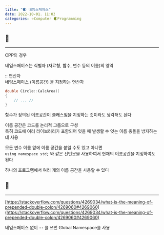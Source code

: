```yaml
---
title: "🌒 네임스페이스"
date: 2022-10-01. 11:03
categories: ⭐Computer 🌒Programming
---
```



## 💎

---
CPP의 경우

네임스페이스는 식별자 (자료형, 함수, 변수 등의 이름)의 영역

:: 연산자  
네임스페이스 (이름공간) 을 지정하는 연산자

```cpp
double Circle::CalcArea()
{
	// ... //
}
```

함수가 정의된 이름공간이 클래스임을 지정하는 것이라도 생각해도 된다

이름 공간은 코드를 논리적 그룹으로 구성  
특히 코드에 여러 라이브러리가 포함되어 잇을 때 발생할 수 잇는 이름 충돌을 방지하는데 사용

모든 변수 이름 앞에 이름 공간을 붙일 수도 있고 아니면  
`using namespace std;` 와 같은 선언문을 사용하여서 현재의 이름공간을 지정하여도 된다

하나의 프로그램에서 여러 개의 이름 공간을 사용할 수 있다

## 💎

---

[https://stackoverflow.com/questions/4269034/what-is-the-meaning-of-prepended-double-colon/4269060#4269060](https://stackoverflow.com/questions/4269034/what-is-the-meaning-of-prepended-double-colon/4269060#4269060)

네임스페이스 없이 `::` 를 쓰면 Global Namespace를 사용  

